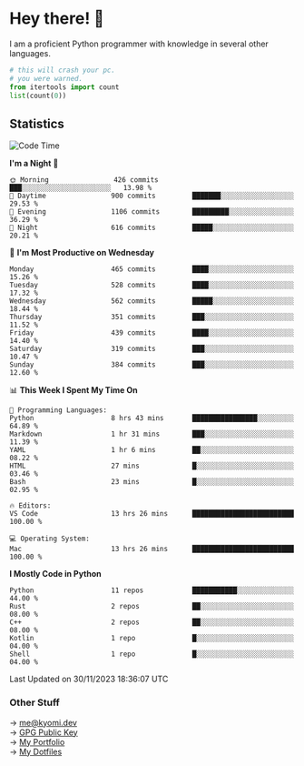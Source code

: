 # Hey there! 👋

I am a proficient Python programmer with knowledge in several other languages.

```py
# this will crash your pc.
# you were warned.
from itertools import count
list(count(0))
```

## Statistics
<!--START_SECTION:waka-->
![Code Time](http://img.shields.io/badge/Code%20Time-666%20hrs%2035%20mins-blue)

**I'm a Night 🦉** 

```text
🌞 Morning                426 commits         ███░░░░░░░░░░░░░░░░░░░░░░   13.98 % 
🌆 Daytime                900 commits         ███████░░░░░░░░░░░░░░░░░░   29.53 % 
🌃 Evening                1106 commits        █████████░░░░░░░░░░░░░░░░   36.29 % 
🌙 Night                  616 commits         █████░░░░░░░░░░░░░░░░░░░░   20.21 % 
```
📅 **I'm Most Productive on Wednesday** 

```text
Monday                   465 commits         ████░░░░░░░░░░░░░░░░░░░░░   15.26 % 
Tuesday                  528 commits         ████░░░░░░░░░░░░░░░░░░░░░   17.32 % 
Wednesday                562 commits         █████░░░░░░░░░░░░░░░░░░░░   18.44 % 
Thursday                 351 commits         ███░░░░░░░░░░░░░░░░░░░░░░   11.52 % 
Friday                   439 commits         ████░░░░░░░░░░░░░░░░░░░░░   14.40 % 
Saturday                 319 commits         ███░░░░░░░░░░░░░░░░░░░░░░   10.47 % 
Sunday                   384 commits         ███░░░░░░░░░░░░░░░░░░░░░░   12.60 % 
```


📊 **This Week I Spent My Time On** 

```text
💬 Programming Languages: 
Python                   8 hrs 43 mins       ████████████████░░░░░░░░░   64.89 % 
Markdown                 1 hr 31 mins        ███░░░░░░░░░░░░░░░░░░░░░░   11.39 % 
YAML                     1 hr 6 mins         ██░░░░░░░░░░░░░░░░░░░░░░░   08.22 % 
HTML                     27 mins             █░░░░░░░░░░░░░░░░░░░░░░░░   03.46 % 
Bash                     23 mins             █░░░░░░░░░░░░░░░░░░░░░░░░   02.95 % 

🔥 Editors: 
VS Code                  13 hrs 26 mins      █████████████████████████   100.00 % 

💻 Operating System: 
Mac                      13 hrs 26 mins      █████████████████████████   100.00 % 
```

**I Mostly Code in Python** 

```text
Python                   11 repos            ███████████░░░░░░░░░░░░░░   44.00 % 
Rust                     2 repos             ██░░░░░░░░░░░░░░░░░░░░░░░   08.00 % 
C++                      2 repos             ██░░░░░░░░░░░░░░░░░░░░░░░   08.00 % 
Kotlin                   1 repo              █░░░░░░░░░░░░░░░░░░░░░░░░   04.00 % 
Shell                    1 repo              █░░░░░░░░░░░░░░░░░░░░░░░░   04.00 % 
```




 Last Updated on 30/11/2023 18:36:07 UTC
<!--END_SECTION:waka-->

### Other Stuff

→ [me@kyomi.dev](mailto:me@kyomi.dev)\
→ [GPG Public Key](https://github.com/bitterteriyaki.gpg)\
→ [My Portfolio](https://kyomi.dev)\
→ [My Dotfiles](https://github.com/bitterteriyaki/dotfiles)
